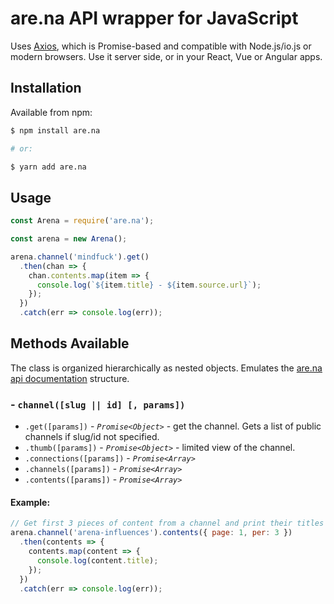 # are.na API wrapper for JavaScript

Uses [Axios](https://github.com/axios/axios), which is Promise-based and compatible with Node.js/io.js or modern browsers. Use it server side, or in your React, Vue or Angular apps.

## Installation

Available from npm:
```bash
$ npm install are.na

# or:

$ yarn add are.na
```

## Usage

```js
const Arena = require('are.na');

const arena = new Arena();

arena.channel('mindfuck').get()
  .then(chan => {
    chan.contents.map(item => {
      console.log(`${item.title} - ${item.source.url}`);
    });
  })
  .catch(err => console.log(err));
```

## Methods Available

The class is organized hierarchically as nested objects. Emulates the [are.na api documentation](https://dev.are.na/documentation/) structure.

### - `channel([slug || id] [, params])`
  - `.get([params])` - *`Promise<Object>`* - get the channel. Gets a list of public channels if slug/id not specified.
  - `.thumb([params])` - *`Promise<Object>`* - limited view of the channel.
  - `.connections([params])` - *`Promise<Array>`*
  - `.channels([params])` - *`Promise<Array>`*
  - `.contents([params])` - *`Promise<Array>`*
#### Example:
```js
// Get first 3 pieces of content from a channel and print their titles
arena.channel('arena-influences').contents({ page: 1, per: 3 })
  .then(contents => {
    contents.map(content => {
      console.log(content.title);
    });
  })
  .catch(err => console.log(err));
```

